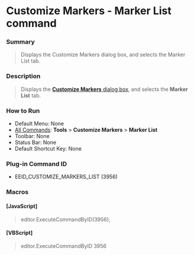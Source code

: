 # Customize Markers - Marker List command

### Summary

> Displays the Customize Markers dialog box, and selects the Marker List tab.

### Description

> Displays the [**Customize Markers** dialog box](../../dlg/customize_markers/index), and selects the **Marker List** tab.

### How to Run

- Default Menu: None
- [All Commands](all_commands): **Tools** >
**Customize Markers** \> **Marker List**
- Toolbar: None
- Status Bar: None
- Default Shortcut Key: None

### Plug-in Command ID

- EEID\_CUSTOMIZE\_MARKERS\_LIST (3956)

### Macros

#### \[JavaScript\]

> editor.ExecuteCommandByID(3956);

#### \[VBScript\]

> editor.ExecuteCommandByID 3956
